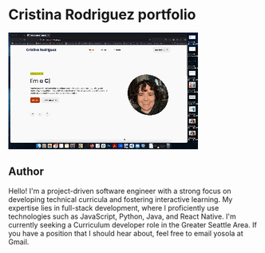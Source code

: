 # Cristina Rodriguez portfolio


![Alt Text](https://github.com/Yosolita1978/Portfolio2024/blob/main/video/Screen%20Recording%202024-01-19%20at%209.49.37%20PM.gif?raw=true)

## Author
Hello! I'm a project-driven software engineer with a strong focus on developing technical curricula and fostering interactive learning. My expertise lies in full-stack development, where I proficiently use technologies such as JavaScript, Python, Java, and React Native. I'm currently seeking a Curriculum developer role in the Greater Seattle Area. If you have a position that I should hear about, feel free to email yosola at Gmail.

